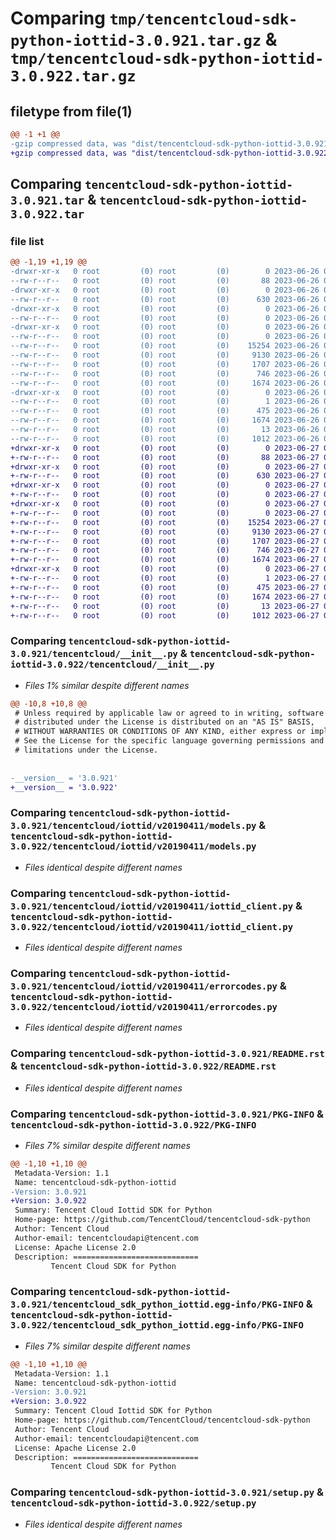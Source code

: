 # Comparing `tmp/tencentcloud-sdk-python-iottid-3.0.921.tar.gz` & `tmp/tencentcloud-sdk-python-iottid-3.0.922.tar.gz`

## filetype from file(1)

```diff
@@ -1 +1 @@
-gzip compressed data, was "dist/tencentcloud-sdk-python-iottid-3.0.921.tar", last modified: Mon Jun 26 00:26:51 2023, max compression
+gzip compressed data, was "dist/tencentcloud-sdk-python-iottid-3.0.922.tar", last modified: Tue Jun 27 00:27:05 2023, max compression
```

## Comparing `tencentcloud-sdk-python-iottid-3.0.921.tar` & `tencentcloud-sdk-python-iottid-3.0.922.tar`

### file list

```diff
@@ -1,19 +1,19 @@
-drwxr-xr-x   0 root         (0) root         (0)        0 2023-06-26 00:26:51.000000 tencentcloud-sdk-python-iottid-3.0.921/
--rw-r--r--   0 root         (0) root         (0)       88 2023-06-26 00:26:51.000000 tencentcloud-sdk-python-iottid-3.0.921/setup.cfg
-drwxr-xr-x   0 root         (0) root         (0)        0 2023-06-26 00:26:51.000000 tencentcloud-sdk-python-iottid-3.0.921/tencentcloud/
--rw-r--r--   0 root         (0) root         (0)      630 2023-06-26 00:26:51.000000 tencentcloud-sdk-python-iottid-3.0.921/tencentcloud/__init__.py
-drwxr-xr-x   0 root         (0) root         (0)        0 2023-06-26 00:26:51.000000 tencentcloud-sdk-python-iottid-3.0.921/tencentcloud/iottid/
--rw-r--r--   0 root         (0) root         (0)        0 2023-06-26 00:26:51.000000 tencentcloud-sdk-python-iottid-3.0.921/tencentcloud/iottid/__init__.py
-drwxr-xr-x   0 root         (0) root         (0)        0 2023-06-26 00:26:51.000000 tencentcloud-sdk-python-iottid-3.0.921/tencentcloud/iottid/v20190411/
--rw-r--r--   0 root         (0) root         (0)        0 2023-06-26 00:26:51.000000 tencentcloud-sdk-python-iottid-3.0.921/tencentcloud/iottid/v20190411/__init__.py
--rw-r--r--   0 root         (0) root         (0)    15254 2023-06-26 00:26:51.000000 tencentcloud-sdk-python-iottid-3.0.921/tencentcloud/iottid/v20190411/models.py
--rw-r--r--   0 root         (0) root         (0)     9130 2023-06-26 00:26:51.000000 tencentcloud-sdk-python-iottid-3.0.921/tencentcloud/iottid/v20190411/iottid_client.py
--rw-r--r--   0 root         (0) root         (0)     1707 2023-06-26 00:26:51.000000 tencentcloud-sdk-python-iottid-3.0.921/tencentcloud/iottid/v20190411/errorcodes.py
--rw-r--r--   0 root         (0) root         (0)      746 2023-06-26 00:26:51.000000 tencentcloud-sdk-python-iottid-3.0.921/README.rst
--rw-r--r--   0 root         (0) root         (0)     1674 2023-06-26 00:26:51.000000 tencentcloud-sdk-python-iottid-3.0.921/PKG-INFO
-drwxr-xr-x   0 root         (0) root         (0)        0 2023-06-26 00:26:51.000000 tencentcloud-sdk-python-iottid-3.0.921/tencentcloud_sdk_python_iottid.egg-info/
--rw-r--r--   0 root         (0) root         (0)        1 2023-06-26 00:26:51.000000 tencentcloud-sdk-python-iottid-3.0.921/tencentcloud_sdk_python_iottid.egg-info/dependency_links.txt
--rw-r--r--   0 root         (0) root         (0)      475 2023-06-26 00:26:51.000000 tencentcloud-sdk-python-iottid-3.0.921/tencentcloud_sdk_python_iottid.egg-info/SOURCES.txt
--rw-r--r--   0 root         (0) root         (0)     1674 2023-06-26 00:26:51.000000 tencentcloud-sdk-python-iottid-3.0.921/tencentcloud_sdk_python_iottid.egg-info/PKG-INFO
--rw-r--r--   0 root         (0) root         (0)       13 2023-06-26 00:26:51.000000 tencentcloud-sdk-python-iottid-3.0.921/tencentcloud_sdk_python_iottid.egg-info/top_level.txt
--rw-r--r--   0 root         (0) root         (0)     1012 2023-06-26 00:26:51.000000 tencentcloud-sdk-python-iottid-3.0.921/setup.py
+drwxr-xr-x   0 root         (0) root         (0)        0 2023-06-27 00:27:05.000000 tencentcloud-sdk-python-iottid-3.0.922/
+-rw-r--r--   0 root         (0) root         (0)       88 2023-06-27 00:27:05.000000 tencentcloud-sdk-python-iottid-3.0.922/setup.cfg
+drwxr-xr-x   0 root         (0) root         (0)        0 2023-06-27 00:27:05.000000 tencentcloud-sdk-python-iottid-3.0.922/tencentcloud/
+-rw-r--r--   0 root         (0) root         (0)      630 2023-06-27 00:27:05.000000 tencentcloud-sdk-python-iottid-3.0.922/tencentcloud/__init__.py
+drwxr-xr-x   0 root         (0) root         (0)        0 2023-06-27 00:27:05.000000 tencentcloud-sdk-python-iottid-3.0.922/tencentcloud/iottid/
+-rw-r--r--   0 root         (0) root         (0)        0 2023-06-27 00:27:05.000000 tencentcloud-sdk-python-iottid-3.0.922/tencentcloud/iottid/__init__.py
+drwxr-xr-x   0 root         (0) root         (0)        0 2023-06-27 00:27:05.000000 tencentcloud-sdk-python-iottid-3.0.922/tencentcloud/iottid/v20190411/
+-rw-r--r--   0 root         (0) root         (0)        0 2023-06-27 00:27:05.000000 tencentcloud-sdk-python-iottid-3.0.922/tencentcloud/iottid/v20190411/__init__.py
+-rw-r--r--   0 root         (0) root         (0)    15254 2023-06-27 00:27:05.000000 tencentcloud-sdk-python-iottid-3.0.922/tencentcloud/iottid/v20190411/models.py
+-rw-r--r--   0 root         (0) root         (0)     9130 2023-06-27 00:27:05.000000 tencentcloud-sdk-python-iottid-3.0.922/tencentcloud/iottid/v20190411/iottid_client.py
+-rw-r--r--   0 root         (0) root         (0)     1707 2023-06-27 00:27:05.000000 tencentcloud-sdk-python-iottid-3.0.922/tencentcloud/iottid/v20190411/errorcodes.py
+-rw-r--r--   0 root         (0) root         (0)      746 2023-06-27 00:27:05.000000 tencentcloud-sdk-python-iottid-3.0.922/README.rst
+-rw-r--r--   0 root         (0) root         (0)     1674 2023-06-27 00:27:05.000000 tencentcloud-sdk-python-iottid-3.0.922/PKG-INFO
+drwxr-xr-x   0 root         (0) root         (0)        0 2023-06-27 00:27:05.000000 tencentcloud-sdk-python-iottid-3.0.922/tencentcloud_sdk_python_iottid.egg-info/
+-rw-r--r--   0 root         (0) root         (0)        1 2023-06-27 00:27:05.000000 tencentcloud-sdk-python-iottid-3.0.922/tencentcloud_sdk_python_iottid.egg-info/dependency_links.txt
+-rw-r--r--   0 root         (0) root         (0)      475 2023-06-27 00:27:05.000000 tencentcloud-sdk-python-iottid-3.0.922/tencentcloud_sdk_python_iottid.egg-info/SOURCES.txt
+-rw-r--r--   0 root         (0) root         (0)     1674 2023-06-27 00:27:05.000000 tencentcloud-sdk-python-iottid-3.0.922/tencentcloud_sdk_python_iottid.egg-info/PKG-INFO
+-rw-r--r--   0 root         (0) root         (0)       13 2023-06-27 00:27:05.000000 tencentcloud-sdk-python-iottid-3.0.922/tencentcloud_sdk_python_iottid.egg-info/top_level.txt
+-rw-r--r--   0 root         (0) root         (0)     1012 2023-06-27 00:27:05.000000 tencentcloud-sdk-python-iottid-3.0.922/setup.py
```

### Comparing `tencentcloud-sdk-python-iottid-3.0.921/tencentcloud/__init__.py` & `tencentcloud-sdk-python-iottid-3.0.922/tencentcloud/__init__.py`

 * *Files 1% similar despite different names*

```diff
@@ -10,8 +10,8 @@
 # Unless required by applicable law or agreed to in writing, software
 # distributed under the License is distributed on an "AS IS" BASIS,
 # WITHOUT WARRANTIES OR CONDITIONS OF ANY KIND, either express or implied.
 # See the License for the specific language governing permissions and
 # limitations under the License.
 
 
-__version__ = '3.0.921'
+__version__ = '3.0.922'
```

### Comparing `tencentcloud-sdk-python-iottid-3.0.921/tencentcloud/iottid/v20190411/models.py` & `tencentcloud-sdk-python-iottid-3.0.922/tencentcloud/iottid/v20190411/models.py`

 * *Files identical despite different names*

### Comparing `tencentcloud-sdk-python-iottid-3.0.921/tencentcloud/iottid/v20190411/iottid_client.py` & `tencentcloud-sdk-python-iottid-3.0.922/tencentcloud/iottid/v20190411/iottid_client.py`

 * *Files identical despite different names*

### Comparing `tencentcloud-sdk-python-iottid-3.0.921/tencentcloud/iottid/v20190411/errorcodes.py` & `tencentcloud-sdk-python-iottid-3.0.922/tencentcloud/iottid/v20190411/errorcodes.py`

 * *Files identical despite different names*

### Comparing `tencentcloud-sdk-python-iottid-3.0.921/README.rst` & `tencentcloud-sdk-python-iottid-3.0.922/README.rst`

 * *Files identical despite different names*

### Comparing `tencentcloud-sdk-python-iottid-3.0.921/PKG-INFO` & `tencentcloud-sdk-python-iottid-3.0.922/PKG-INFO`

 * *Files 7% similar despite different names*

```diff
@@ -1,10 +1,10 @@
 Metadata-Version: 1.1
 Name: tencentcloud-sdk-python-iottid
-Version: 3.0.921
+Version: 3.0.922
 Summary: Tencent Cloud Iottid SDK for Python
 Home-page: https://github.com/TencentCloud/tencentcloud-sdk-python
 Author: Tencent Cloud
 Author-email: tencentcloudapi@tencent.com
 License: Apache License 2.0
 Description: ============================
         Tencent Cloud SDK for Python
```

### Comparing `tencentcloud-sdk-python-iottid-3.0.921/tencentcloud_sdk_python_iottid.egg-info/PKG-INFO` & `tencentcloud-sdk-python-iottid-3.0.922/tencentcloud_sdk_python_iottid.egg-info/PKG-INFO`

 * *Files 7% similar despite different names*

```diff
@@ -1,10 +1,10 @@
 Metadata-Version: 1.1
 Name: tencentcloud-sdk-python-iottid
-Version: 3.0.921
+Version: 3.0.922
 Summary: Tencent Cloud Iottid SDK for Python
 Home-page: https://github.com/TencentCloud/tencentcloud-sdk-python
 Author: Tencent Cloud
 Author-email: tencentcloudapi@tencent.com
 License: Apache License 2.0
 Description: ============================
         Tencent Cloud SDK for Python
```

### Comparing `tencentcloud-sdk-python-iottid-3.0.921/setup.py` & `tencentcloud-sdk-python-iottid-3.0.922/setup.py`

 * *Files identical despite different names*

